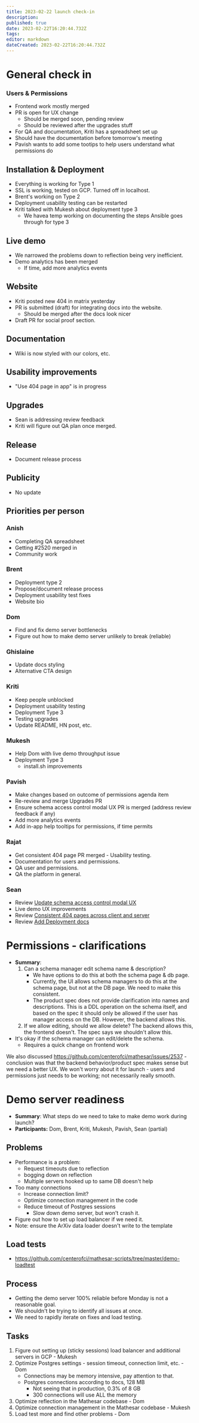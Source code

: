 ```yaml
---
title: 2023-02-22 launch check-in
description: 
published: true
date: 2023-02-22T16:20:44.732Z
tags: 
editor: markdown
dateCreated: 2023-02-22T16:20:44.732Z
---
```


# General check in

### Users & Permissions
- Frontend work mostly merged
- PR is open for UX change
    - Should be merged soon, pending review
    - Should be reviewed after the upgrades stuff
- For QA and documentation, Kriti has a spreadsheet set up
- Should have the documentation before tomorrow's meeting
- Pavish wants to add some tootips to help users understand what permissions do

## Installation & Deployment
- Everything is working for Type 1
- SSL is working, tested on GCP. Turned off in localhost.
- Brent's working on Type 2
- Deployment usability testing can be restarted
- Kriti talked with Mukesh about deployment type 3
    - We havea temp working on documenting the steps Ansible goes through for type 3

## Live demo
- We narrowed the problems down to reflection being very inefficient.
- Demo analytics has been merged
    - If time, add more analytics events

## Website
- Kriti posted new 404 in matrix yesterday
- PR is submitted (draft) for integrating docs into the website.
    - Should be merged after the docs look nicer
- Draft PR for social proof section.

## Documentation
- Wiki is now styled with our colors, etc.

## Usability improvements
- "Use 404 page in app" is in progress

## Upgrades
- Sean is addressing review feedback
- Kriti will figure out QA plan once merged.

## Release
- Document release process

## Publicity
- No update

## Priorities per person

### Anish
- Completing QA spreadsheet
- Getting #2520 merged in
- Community work

### Brent
- Deployment type 2
- Propose/document release process
- Deployment usability test fixes
- Website bio

### Dom
- Find and fix demo server bottlenecks
- Figure out how to make demo server unlikely to break (reliable)

### Ghislaine
- Update docs styling
- Alternative CTA design

### Kriti
- Keep people unblocked
- Deployment usability testing
- Deployment Type 3
- Testing upgrades
- Update README, HN post, etc.

### Mukesh
- Help Dom with live demo throughput issue
- Deployment Type 3 
    - install.sh improvements

### Pavish
- Make changes based on outcome of permissions agenda item
- Re-review and merge Upgrades PR
- Ensure schema access control modal UX PR is merged (address review feedback if any)
- Add more analytics events
- Add in-app help tooltips for permissions, if time permits

### Rajat
 - Get consistent 404 page PR merged - Usability testing.
 - Documentation for users and permissions.
 - QA user and permissions.
 - QA the platform in general. 

### Sean
- Review [Update schema access control modal UX](https://github.com/centerofci/mathesar/pull/2540)
- Live demo UX improvements
- Review [Consistent 404 pages across client and server](https://github.com/centerofci/mathesar/pull/2529)
- Review [Add Deployment docs](https://github.com/centerofci/mathesar/pull/2497)

# Permissions - clarifications
- **Summary**: 
    1. Can a schema manager edit schema name & description?
        - We have options to do this at both the schema page & db page.
        - Currently, the UI allows schema managers to do this at the schema page, but not at the DB page. We need to make this consistent.
        - The product spec does not provide clarification into names and descriptions. This is a DDL operation on the schema itself, and based on the spec it should only be allowed if the user has manager access on the DB. However, the backend allows this.
    2. If we allow editing, should we allow delete? The backend allows this, the frontend doesn't. The spec says we shouldn't allow this.
- It's okay if the schema manager can edit/delete the schema.
    - Requires a quick change on frontend work

We also discussed https://github.com/centerofci/mathesar/issues/2537 - conclusion was that the backend behavior/product spec makes sense but we need a better UX. We won't worry about it for launch - users and permissions just needs to be working; not necessarily really smooth.

# Demo server readiness
- **Summary**: What steps do we need to take to make demo work during launch?
- **Participants:** Dom, Brent, Kriti, Mukesh, Pavish, Sean (partial)

## Problems
- Performance is a problem:
    - Request timeouts due to reflection
    - bogging down on reflection
    - Multiple servers hooked up to same DB doesn't help
- Too many connections
    - Increase connection limit?
    - Optimize connection management in the code
    - Reduce timeout of Postgres sessions
        - Slow down demo server, but won't crash it.
- Figure out how to set up load balancer if we need it.
- Note: ensure the ArXiv data loader doesn't write to the template

## Load tests
- https://github.com/centerofci/mathesar-scripts/tree/master/demo-loadtest

## Process
- Getting the demo server 100% reliable before Monday is not a reasonable goal.
- We shouldn't be trying to identify all issues at once.
- We need to rapidly iterate on fixes and load testing.

## Tasks
1. Figure out setting up (sticky sessions) load balancer and additional servers in GCP - Mukesh
2. Optimize Postgres settings - session timeout, connection limit, etc. - Dom
    - Connections may be memory intensive, pay attention to that.
    - Postgres connections according to docs, 128 MB
        - Not seeing that in production, 0.3% of 8 GB
        - 300 connections will use ALL the memory
3. Optimize reflection in the Mathesar codebase - Dom
4. Optimize connection management in the Mathesar codebase - Mukesh
5. Load test more and find other problems - Dom